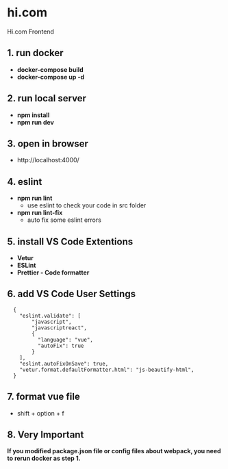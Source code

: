 # hi.com
Hi.com Frontend

## 1. run docker
  - **docker-compose build**
  - **docker-compose up -d**


## 2. run local server
  - **npm install**
  - **npm run dev**

## 3. open in browser
  - http://localhost:4000/

## 4. eslint
  - **npm run lint**
    - use eslint to check your code in src folder
  - **npm run lint-fix**
    - auto fix some eslint errors

## 5. install VS Code Extentions
  - **Vetur**
  - **ESLint**
  - **Prettier - Code formatter**

## 6. add VS Code User Settings
```
  {
    "eslint.validate": [
        "javascript",
        "javascriptreact",
        {
          "language": "vue",
          "autoFix": true
        }
    ],
    "eslint.autoFixOnSave": true,
    "vetur.format.defaultFormatter.html": "js-beautify-html",
  }
```
## 7. format vue file
  - shift + option + f

## **8. Very Important**
**If you modified package.json file or config files about webpack, you need to rerun docker as step 1.**
